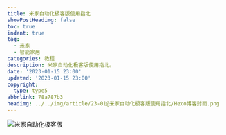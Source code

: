 ```yaml
---
title: 米家自动化极客版使用指北
showPostHeadimg: false
toc: true
indent: true
tag:
  - 米家
  - 智能家居
categories: 教程
description: 米家自动化极客版使用指北。
date: '2023-01-15 23:00'
updated: '2023-01-15 23:00'
copyright:
  type: type5
abbrlink: 78a787b3
headimg: ../../img/article/23-01@米家自动化极客版使用指北/Hexo博客封面.png
---
```


![米家自动化极客版](../../img/article/23-01@米家自动化极客版使用指北/image-20230115172743509.png)

